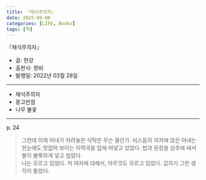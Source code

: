 ```yaml
---
title: 『채식주의자』
date: 2025-06-06
categories: [LIFE, Books]
tags: [책]
---
```



『채식주의자』
- 글: 한강
- 출판사: 창비
- 발행일: 2022년 03월 28일


--- 

- 채식주의자
- 몽고반점
- 나무 불꽃


---


p. 24   
> 그런데 이제 아내가 차려놓은 식탁은 무슨 꼴인가. 비스듬히 의자에 앉은 아내는 한눈에도 맛없어 보이는 미역국을 입에 떠넣고 있었다. 밥과 된장을 상추에 싸서 볼이 불룩하게 넣고 씹었다.   
> 나는 모르고 있었다. 저 여자에 대해서, 아무것도 모르고 있었다. 갑자기 그런 생각이 들었다.   
